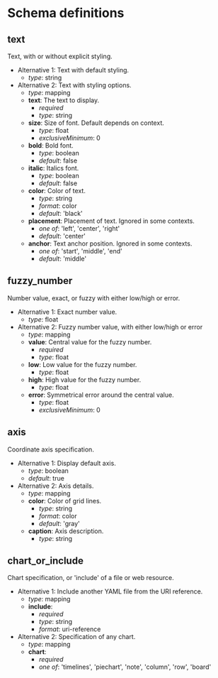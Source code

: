 # Schema definitions

## text

Text, with or without explicit styling.

- Alternative 1: Text with default styling.
  - *type*: string
- Alternative 2: Text with styling options.
  - *type*: mapping
  - **text**: The text to display.
    - *required*
    - *type*: string
  - **size**: Size of font. Default depends on context.
    - *type*: float
    - *exclusiveMinimum*: 0
  - **bold**: Bold font.
    - *type*: boolean
    - *default*: false
  - **italic**: Italics font.
    - *type*: boolean
    - *default*: false
  - **color**: Color of text.
    - *type*: string
    - *format*: color
    - *default*: 'black'
  - **placement**: Placement of text. Ignored in some contexts.
    - *one of*: 'left', 'center', 'right'
    - *default*: 'center'
  - **anchor**: Text anchor position. Ignored in some contexts.
    - *one of*: 'start', 'middle', 'end'
    - *default*: 'middle'

## fuzzy_number

Number value, exact, or fuzzy with either low/high or error.

- Alternative 1: Exact number value.
  - *type*: float
- Alternative 2: Fuzzy number value,  with either low/high or error
  - *type*: mapping
  - **value**: Central value for the fuzzy number.
    - *required*
    - *type*: float
  - **low**: Low value for the fuzzy number.
    - *type*: float
  - **high**: High value for the fuzzy number.
    - *type*: float
  - **error**: Symmetrical error around the central value.
    - *type*: float
    - *exclusiveMinimum*: 0

## axis

Coordinate axis specification.

- Alternative 1: Display default axis.
  - *type*: boolean
  - *default*: true
- Alternative 2: Axis details.
  - *type*: mapping
  - **color**: Color of grid lines.
    - *type*: string
    - *format*: color
    - *default*: 'gray'
  - **caption**: Axis description.
    - *type*: string

## chart_or_include

Chart specification, or 'include' of a file or web resource.

- Alternative 1: Include another YAML file from the URI reference.
  - *type*: mapping
  - **include**:
    - *required*
    - *type*: string
    - *format*: uri-reference
- Alternative 2: Specification of any chart.
  - *type*: mapping
  - **chart**:
    - *required*
    - *one of*: 'timelines', 'piechart', 'note', 'column', 'row', 'board'
